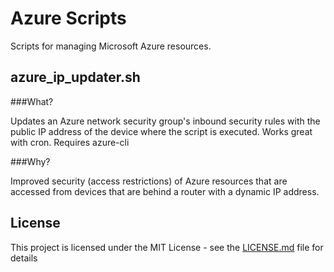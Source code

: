 # Azure Scripts

Scripts for managing Microsoft Azure resources.

## **azure\_ip_updater.sh**
###What?

Updates an Azure network security group's inbound security rules with the public IP address of the device where the script is executed. Works great with cron. Requires azure-cli

###Why?

Improved security (access restrictions) of Azure resources that are accessed from devices that are behind a router with a dynamic IP address.

## License

This project is licensed under the MIT License - see the [LICENSE.md](LICENSE.md) file for details
